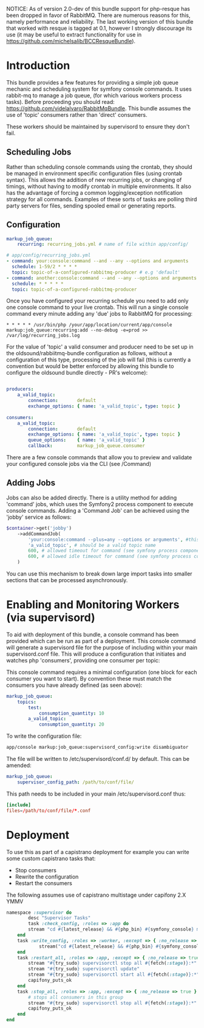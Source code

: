 NOTICE: As of version 2.0-dev of this bundle support for php-resque has been dropped in favor of RabbitMQ. There are numerous reasons for this, namely performance and reliability. The last working version of this bundle that worked with resque is tagged at 0.1, however I strongly discourage its use (it may be useful to extract functionality for use in https://github.com/michelsalib/BCCResqueBundle).

Introduction
============

This bundle provides a few features for providing a simple job queue mechanic and scheduling system for symfony console commands. It uses rabbit-mq to manage a job queue, (for which various workers process tasks). Before proceeding you should read: https://github.com/videlalvaro/RabbitMqBundle. This bundle assumes the use of 'topic' consumers rather than 'direct' consumers.

These workers should be maintained by supervisord to ensure they don't fail. 

Scheduling Jobs
---------------

Rather than scheduling console commands using the crontab, they should be managed in environment specific configuration files (using crontab syntax). This allows the addition of new recurring jobs, or changing of timings, without having to modify crontab in multiple environments. It also has the advantage of forcing a common logging/exception notification strategy for all commands. Examples of these sorts of tasks are polling third party servers for files, sending spooled email or generating reports.


Configuration
-------------

```yml
markup_job_queue:
    recurring: recurring_jobs.yml # name of file within app/config/
```

```yml
# app/config/recurring_jobs.yml
- command: your:console:command --and --any --options and arguments
  schedule: 1-59/2 * * * *
  topic: topic-of-a-configured-rabbitmq-producer # e.g 'default'
- command: another:console:command --and --any --options and arguments
  schedule: * * * * *
  topic: topic-of-a-configured-rabbitmq-producer
```

Once you have configured your recurring schedule you need to add only one console command to your live crontab. This will run a single console command every minute adding any 'due' jobs to RabbitMQ for processing:

```vim
* * * * * /usr/bin/php /your/app/location/current/app/console markup:job_queue:recurring:add --no-debug -e=prod >> /var/log/recurring_jobs.log
```

For the value of 'topic' a valid consumer and producer need to be set up in the oldsound/rabbiitmq-bundle configuration as follows, without a configuration of this type, processing of the job will fail (this is currently a convention but would be better enforced by allowing this bundle to configure the oldsound bundle directly - PR's welcome):

```yml

producers:
    a_valid_topic:
        connection:       default
        exchange_options: { name: 'a_valid_topic', type: topic }
                
consumers:
	a_valid_topic:
		connection:       default
		exchange_options: { name: 'a_valid_topic', type: topic }
		queue_options:    { name: 'a_valid_topic' }
		callback:         markup_job_queue.consumer
```

There are a few console commands that allow you to preview and validate your configured console jobs via the CLI (see /Command)

Adding Jobs
-----------

Jobs can also be added directly. There is a utility method for adding 'command' jobs, which uses the Symfony2 process component to execute console commands. Adding a 'Command Job' can be achieved using the 'jobby' service as follows:

```php
$container->get('jobby')
	->addCommandJob(
		'your:console:command --plus=any --options or arguments', #this needs to be a valid command
		'a_valid_topic', # should be a valid topic name
		600, # allowed timeout for command (see symfony process component documentation)
		600, # allowed idle timeout for command (see symfony process component documentation)
	)
```

You can use this mechanism to break down large import tasks into smaller sections that can be processed asynchronously.

Enabling and Monitoring Workers (via supervisord)
================

To aid with deployment  of this bundle, a console command has been provided which can be run as part of a deployment. This console command will generate a supervisord file for the purpose of including within your main supervisord.conf file. This will produce a configuration that initiates and watches php 'consumers', providing one consumer per topic:

This console command requires a minimal configuration (one block for each consumer you want to start). By convention these must match the consumers you have already defined (as seen above):

```yml
markup_job_queue:
	topics:
		test:
			consumption_quantity: 10
		a_valid_topic:
			consumption_quantity: 20
```

To write the configuration file:

```bash
app/console markup:job_queue:supervisord_config:write disambiguator
```

The file will be written to /etc/supervisord/conf.d/ by default. This can be amended:
```yml
markup_job_queue:
	supervisor_config_path: /path/to/conf/file/
```
This path needs to be included in your main /etc/supervisord.conf thus:
```conf
[include]
files=/path/to/conf/file/*.conf
```

Deployment
================
To use this as part of a capistrano deployment for example you can write some custom capistrano tasks that:

- Stop consumers
- Rewrite the configuration
- Restart the consumers

The following assumes use of capistrano multistage under capifony 2.X YMMV
```ruby
namespace :supervisor do
    	desc "Supervisor Tasks"
    	task :check_config, :roles => :app do
		stream "cd #{latest_release} && #{php_bin} #{symfony_console} markup:job_queue:recurring:check --env=#{symfony_env}"
	end
	task :write_config, :roles => :worker, :except => { :no_release => true } do
	        stream("cd #{latest_release} && #{php_bin} #{symfony_console} markup:job_queue:supervisord_config:write #{fetch(:stage)} --env=#{symfony_env_prod};")
	end
	task :restart_all, :roles => :app, :except => { :no_release => true } do
		stream "#{try_sudo} supervisorctl stop all #{fetch(:stage)}:*"
		stream "#{try_sudo} supervisorctl update"
		stream "#{try_sudo} supervisorctl start all #{fetch(:stage)}:*"
		capifony_puts_ok
	end
	task :stop_all, :roles => :app, :except => { :no_release => true } do
		# stops all consumers in this group
		stream "#{try_sudo} supervisorctl stop all #{fetch(:stage)}:*"
		capifony_puts_ok
	end
end
```
